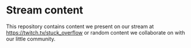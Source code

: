 # Stream content 

This repository contains content we present on our stream at 
https://twitch.tv/stuck_overflow or random content we collaborate on with our
little community.
